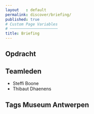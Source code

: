 ```yaml
---
layout   : default
permalink: discover/briefing/
published: true
# Custom Page Variables
# ─────────────────────
title: Briefing
---
```


Opdracht
--------

Teamleden
---------

 - Steffi Boone
 - Thibaut Dhaenens

Tags Museum Antwerpen
--------------
